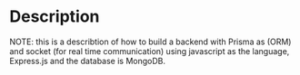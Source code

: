 # Description
NOTE: this is a describtion of how to build a backend with Prisma as (ORM) and socket (for real time communication) using javascript as the language, Express.js and the database is MongoDB.


